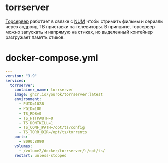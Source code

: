# torrserver
[Торсервер](https://github.com/YouROK/TorrServer) работает в связке с [NUM](https://4pda.to/forum/index.php?showtopic=959756) чтобы стримить фильмы и сериалы через андроид ТВ приставки на телевизоры. 
В принципе, торсервер можно запускать и напрямую на стиках, но выделенный контейнер разгружает память стиков. 

# docker-compose.yml
```yml
---
version: "3.9"
services:
  torrserver:
    container_name: torrserver
    image: ghcr.io/yourok/torrserver:latest
    environment:
      - PUID=1028
      - PGID=100
      - TS_RDB=0
      - TS_HTTPAUTH=0
      - TS_DONTKILL=1
      - TS_CONF_PATH=/opt/ts/config
      - TS_TORR_DIR=/opt/ts/torrents
    ports:
      - 8090:8090
    volumes:
      - /volume2/docker/torrserver/:/opt/ts/
    restart: unless-stopped
```
